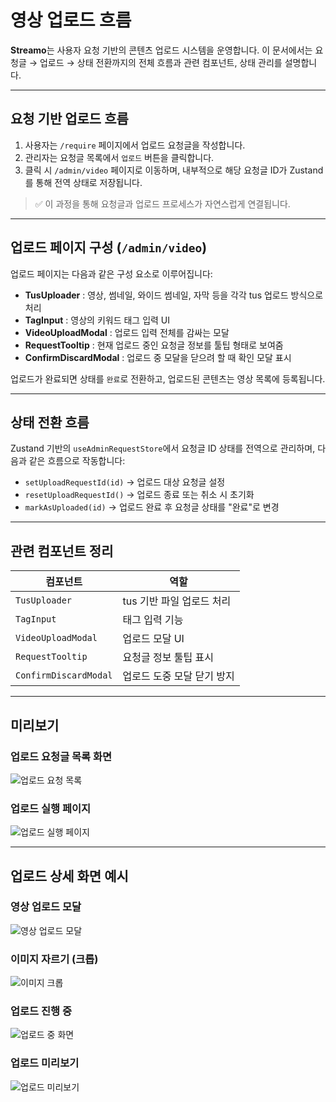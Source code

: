 # 영상 업로드 흐름

**Streamo**는 사용자 요청 기반의 콘텐츠 업로드 시스템을 운영합니다. 이 문서에서는 요청글 → 업로드 → 상태 전환까지의 전체 흐름과 관련 컴포넌트, 상태 관리를 설명합니다.

---

## 요청 기반 업로드 흐름

1. 사용자는 `/require` 페이지에서 업로드 요청글을 작성합니다.
2. 관리자는 요청글 목록에서 `업로드` 버튼을 클릭합니다.
3. 클릭 시 `/admin/video` 페이지로 이동하며, 내부적으로 해당 요청글 ID가 Zustand를 통해 전역 상태로 저장됩니다.

> ✅ 이 과정을 통해 요청글과 업로드 프로세스가 자연스럽게 연결됩니다.

---

## 업로드 페이지 구성 (`/admin/video`)

업로드 페이지는 다음과 같은 구성 요소로 이루어집니다:

* **TusUploader** : 영상, 썸네일, 와이드 썸네일, 자막 등을 각각 tus 업로드 방식으로 처리
* **TagInput** : 영상의 키워드 태그 입력 UI
* **VideoUploadModal** : 업로드 입력 전체를 감싸는 모달
* **RequestTooltip** : 현재 업로드 중인 요청글 정보를 툴팁 형태로 보여줌
* **ConfirmDiscardModal** : 업로드 중 모달을 닫으려 할 때 확인 모달 표시

업로드가 완료되면 상태를 `완료`로 전환하고, 업로드된 콘텐츠는 영상 목록에 등록됩니다.

---

## 상태 전환 흐름

Zustand 기반의 `useAdminRequestStore`에서 요청글 ID 상태를 전역으로 관리하며, 다음과 같은 흐름으로 작동합니다:

* `setUploadRequestId(id)` → 업로드 대상 요청글 설정
* `resetUploadRequestId()` → 업로드 종료 또는 취소 시 초기화
* `markAsUploaded(id)` → 업로드 완료 후 요청글 상태를 "완료"로 변경

---

## 관련 컴포넌트 정리

| 컴포넌트                  | 역할               |
| --------------------- | ---------------- |
| `TusUploader`         | tus 기반 파일 업로드 처리 |
| `TagInput`            | 태그 입력 기능         |
| `VideoUploadModal`    | 업로드 모달 UI        |
| `RequestTooltip`      | 요청글 정보 툴팁 표시     |
| `ConfirmDiscardModal` | 업로드 도중 모달 닫기 방지  |

---

## 미리보기

### 업로드 요청글 목록 화면

![업로드 요청 목록](/img/streamo/require.JPG)

### 업로드 실행 페이지

![업로드 실행 페이지](/img/streamo/admin_videos.JPG)

---

## 업로드 상세 화면 예시

### 영상 업로드 모달

![영상 업로드 모달](/img/streamo/upload_modal.JPG)

### 이미지 자르기 (크롭)

![이미지 크롭](/img/streamo/img_crop.JPG)

### 업로드 진행 중

![업로드 중 화면](/img/streamo/uploading.JPG)

### 업로드 미리보기

![업로드 미리보기](/img/streamo/preview.JPG)
